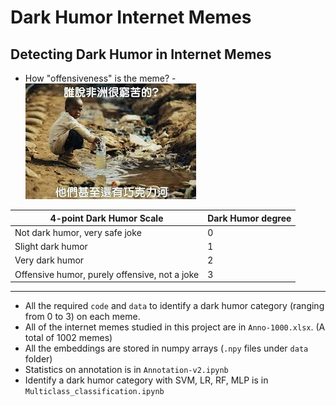 # Dark Humor Internet Memes
## Detecting Dark Humor in Internet Memes
- How "offensiveness" is the meme?
  -![image](https://github.com/jl908069/Dark-humor/blob/master/example.jpeg)

| 4-point Dark Humor Scale | Dark Humor degree |
| --- | --- |
| Not dark humor, very safe joke | 0 |
| Slight dark humor | 1 |
| Very dark humor | 2 |
| Offensive humor, purely offensive, not a joke | 3 |

------------------------------------------------------------------------------
- All the required `code` and `data` to identify a dark humor category (ranging from 0 to 3) on each meme.
- All of the internet memes studied in this project are in `Anno-1000.xlsx`. (A total of 1002 memes)
- All the embeddings are stored in numpy arrays (`.npy` files under `data` folder)
- Statistics on annotation is in `Annotation-v2.ipynb`
- Identify a dark humor category with SVM, LR, RF, MLP is in `Multiclass_classification.ipynb` 
